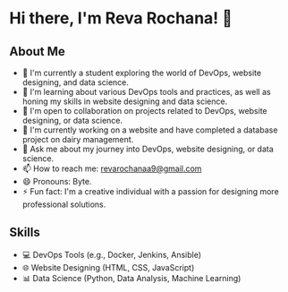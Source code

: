 # Hi there, I'm Reva Rochana! 👋

## About Me

- 🔭 I'm currently a student exploring the world of DevOps, website designing, and data science.
- 🌱 I'm learning about various DevOps tools and practices, as well as honing my skills in website designing and data science.
- 👯 I'm open to collaboration on projects related to DevOps, website designing, or data science.
- 🤔 I'm currently working on a website and have completed a database project on dairy management.
- 💬 Ask me about my journey into DevOps, website designing, or data science.
- 📫 How to reach me: revarochanaa9@gmail.com
- 😄 Pronouns: Byte.
- ⚡ Fun fact:  I'm a creative individual with a passion for designing more professional solutions.

## Skills

- 💻 DevOps Tools (e.g., Docker, Jenkins, Ansible)
- 🌐 Website Designing (HTML, CSS, JavaScript)
- 📊 Data Science (Python, Data Analysis, Machine Learning)
